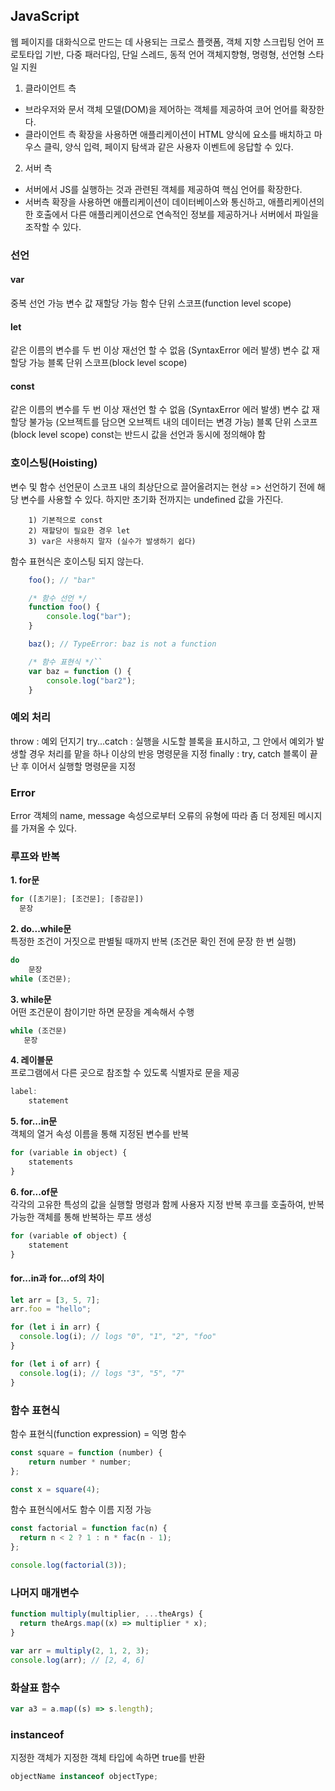 ## JavaScript

웹 페이지를 대화식으로 만드는 데 사용되는 크로스 플랫폼, 객체 지향 스크립팅 언어
프로토타입 기반, 다중 패러다임, 단일 스레드, 동적 언어
객체지향형, 명령형, 선언형 스타일 지원

1. 클라이언트 측

- 브라우저와 문서 객체 모델(DOM)을 제어하는 객체를 제공하여 코어 언어를 확장한다.
- 클라이언트 측 확장을 사용하면 애플리케이션이 HTML 양식에 요소를 배치하고 마우스 클릭, 양식 입력, 페이지 탐색과 같은 사용자 이벤트에 응답할 수 있다.

2. 서버 측

- 서버에서 JS를 실행하는 것과 관련된 객체를 제공하여 핵심 언어를 확장한다.
- 서버측 확장을 사용하면 애플리케이션이 데이터베이스와 통신하고, 애플리케이션의 한 호출에서 다른 애플리케이션으로 연속적인 정보를 제공하거나 서버에서 파일을 조작할 수 있다.

### 선언

#### var

중복 선언 가능
변수 값 재할당 가능
함수 단위 스코프(function level scope)

#### let

같은 이름의 변수를 두 번 이상 재선언 할 수 없음 (SyntaxError 에러 발생)
변수 값 재할당 가능
블록 단위 스코프(block level scope)

#### const

같은 이름의 변수를 두 번 이상 재선언 할 수 없음 (SyntaxError 에러 발생)
변수 값 재할당 불가능 (오브젝트를 담으면 오브젝트 내의 데이터는 변경 가능)
블록 단위 스코프(block level scope)
const는 반드시 값을 선언과 동시에 정의해야 함

### 호이스팅(Hoisting)

변수 및 함수 선언문이 스코프 내의 최상단으로 끌어올려지는 현상
=> 선언하기 전에 해당 변수를 사용할 수 있다. 하지만 초기화 전까지는 undefined 값을 가진다.

```
    1) 기본적으로 const
    2) 재할당이 필요한 경우 let
    3) var은 사용하지 말자 (실수가 발생하기 쉽다)
```

함수 표현식은 호이스팅 되지 않는다.

```javascript
    foo(); // "bar"

    /* 함수 선언 */
    function foo() {
        console.log("bar");
    }

    baz(); // TypeError: baz is not a function

    /* 함수 표현식 */``
    var baz = function () {
        console.log("bar2");
    }
```

### 예외 처리
throw : 예외 던지기
try...catch : 실행을 시도할 블록을 표시하고, 그 안에서 예외가 발생할 경우 처리를 맡을 하나 이상의 반응 명령문을 지정
finally : try, catch 블록이 끝난 후 이어서 실행할 명령문을 지정

### Error
Error 객체의 name, message 속성으로부터 오류의 유형에 따라 좀 더 정제된 메시지를 가져올 수 있다.

### 루프와 반복
**1. for문**
```javascript
for ([초기문]; [조건문]; [증감문])
  문장
   ``` 
**2. do...while문**  
특정한 조건이 거짓으로 판별될 때까지 반복 (조건문 확인 전에 문장 한 번 실행)
```javascript
do
    문장
while (조건문);
```
**3. while문**  
어떤 조건문이 참이기만 하면 문장을 계속해서 수행
```javascript
while (조건문)
   문장
```
**4. 레이블문**  
프로그램에서 다른 곳으로 참조할 수 있도록 식별자로 문을 제공
```javascript
label:
    statement
```
**5. for...in문**  
객체의 열거 속성 이름을 통해 지정된 변수를 반복
```javascript
for (variable in object) {
    statements
}
```
**6. for...of문**  
각각의 고유한 특성의 값을 실행할 명령과 함께 사용자 지정 반복 후크를 호출하여, 반복 가능한 객체를 통해 반복하는 루프 생성
```javascript
for (variable of object) {
    statement
}
```

#### for...in과 for...of의 차이
```javascript
let arr = [3, 5, 7];
arr.foo = "hello";

for (let i in arr) {
  console.log(i); // logs "0", "1", "2", "foo"
}

for (let i of arr) {
  console.log(i); // logs "3", "5", "7"
}
```

### 함수 표현식
함수 표현식(function expression) = 익명 함수
``` javascript
const square = function (number) {
    return number * number;
};

const x = square(4);
```

함수 표현식에서도 함수 이름 지정 가능
```javascript
const factorial = function fac(n) {
  return n < 2 ? 1 : n * fac(n - 1);
};

console.log(factorial(3));
```

### 나머지 매개변수
```javascript
function multiply(multiplier, ...theArgs) {
  return theArgs.map((x) => multiplier * x);
}

var arr = multiply(2, 1, 2, 3);
console.log(arr); // [2, 4, 6]
```

### 화살표 함수
```javascript
var a3 = a.map((s) => s.length);
```

### instanceof
지정한 객체가 지정한 객체 타입에 속하면 true를 반환
```javascript
objectName instanceof objectType;
```
